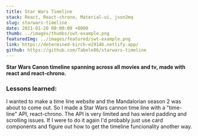 ```yaml
---
title: Star Wars Timeline
stack: React, React-chrono, Material-ui, json2mq
slug: starwars-timeline
date: 2021-01-20 00:00:00 +0000
thumb: ../images/thumbs/swt-example.png
featuredImg: ../images/featured/swt-example.png
link: https://determined-kirch-e29146.netlify.app/
github: https://github.com/Tabele86/starwars-timeline
---
```

**Star Wars Canon timeline spanning across all movies and tv, made with react and react-chrono.**

### Lessons learned:
I wanted to make a time line website and the Mandalorian season 2 was about to come out.  So I made a Star Wars cannon time line with a "time-line" API, react-chrono.  The API is very limited and has wierd padding and scrolling issues.  If I were to do it again I'd probably just use card components and figure out how to get the timeline funcionality another way.